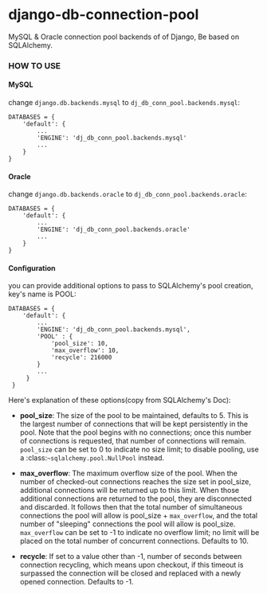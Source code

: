 # django-db-connection-pool

MySQL & Oracle connection pool backends of of Django, Be based on SQLAlchemy.


### HOW TO USE

#### MySQL

change ``django.db.backends.mysql`` to ``dj_db_conn_pool.backends.mysql``:

    DATABASES = {
        'default': {
            ...
            'ENGINE': 'dj_db_conn_pool.backends.mysql'
            ...
        }
    }

#### Oracle

change ``django.db.backends.oracle`` to ``dj_db_conn_pool.backends.oracle``:

    DATABASES = {
        'default': {
            ...
            'ENGINE': 'dj_db_conn_pool.backends.oracle'
            ...
        }
    }


#### Configuration

you can provide additional options to pass to SQLAlchemy's pool creation, key's name is POOL:

    DATABASES = {
        'default': {
            ...
            'ENGINE': 'dj_db_conn_pool.backends.mysql',
            'POOL' : {
                'pool_size': 10,
                'max_overflow': 10,
                'recycle': 216000
            }
            ...
         }
     }

Here's explanation of these options(copy from SQLAlchemy's Doc):

* **pool_size**: The size of the pool to be maintained,
          defaults to 5. This is the largest number of connections that
          will be kept persistently in the pool. Note that the pool
          begins with no connections; once this number of connections
          is requested, that number of connections will remain.
          ``pool_size`` can be set to 0 to indicate no size limit; to
          disable pooling, use a :class:`~sqlalchemy.pool.NullPool`
          instead.

* **max_overflow**: The maximum overflow size of the
          pool. When the number of checked-out connections reaches the
          size set in pool_size, additional connections will be
          returned up to this limit. When those additional connections
          are returned to the pool, they are disconnected and
          discarded. It follows then that the total number of
          simultaneous connections the pool will allow is pool_size +
          `max_overflow`, and the total number of "sleeping"
          connections the pool will allow is pool_size. `max_overflow`
          can be set to -1 to indicate no overflow limit; no limit
          will be placed on the total number of concurrent
          connections. Defaults to 10.

* **recycle**: If set to a value other than -1, number of
          seconds between connection recycling, which means upon
          checkout, if this timeout is surpassed the connection will be
          closed and replaced with a newly opened connection. Defaults to -1.
